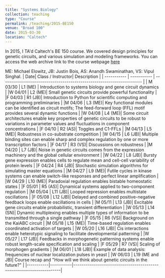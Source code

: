 ```yaml
---
title: "Systems Biology"
collection: teaching
type: "Course"
permalink: /teaching/2015-BE150
venue: "Broad 100"
date: 2015-03-30
location: "Caltech"
---
```


In 2015, I TA'd Caltech's BE 150 course. We covered design principles for genetic circuits, and various simulation and modeling frameworks.
You can access the web archive link to the course webpage [here](
https://web.archive.org/web/20190710165919/http://be150.caltech.edu/2015/index.html)

ME: Michael Elowitz, JB: Justin Bois, AS: Anandh Swaminathan, VS: Vipul Singhal. 
| Date|	Class / Instructor| Description	|
| ----------- | ----------- | ----------------------------------------------------------------------- |
| M 03/30	|	L1 (ME) | Introduction to systems biology and gene circuit dynamics 	|
|W 04/01	|	L2 (ME)| Small genetic circuits provide powerful functionality 	|
|F 04/03	|	R1 (JB)| Introduction to Python for scientific computing and programming preliminaries 	|
|M 04/06	|	L3 (ME)| Key functional modules can be identified as circuit motifs; The feed-forward loop (FFL) motif provides several dynamic functions 	|
|W 04/08	|	L4 (ME)| Some circuit architectures enable key properties of genetic circuits to be robust to variations in parameter values and fluctuations in component concentrations 	|
|F 04/10	|	R2 (AS)| Toggles and C1-FFLs 	|
|M 04/13	|	L5 (ME)| Robustness in co-substrate competition 	|
|W 04/15	|	L6 (JB)| Multiple binding sites can enable sharp and complex regulation by one or more transcription factors 	|
|F 04/17	|	R3 (VS)| Discussions on robustness 	|
|M 04/20	|	L7 (JB)| Noise in genetic circuits comes from the expression machinery and the global cellular environment 	|
|W 04/22	|	L8 (JB)| Bursty gene expression enables cells to regulate mean and cell-cell variability of protein levels 	|
|F 04/24	|	R4 (JB)| Stochastic simulation algorithms for simulating master equations 	|
|M 04/27	|	L9 (ME)| Futile cycles in kinase systems can enable switch-like responses and perfect linear amplification 	|
|W 04/29	|	L10 (ME)| Paradoxial regulation enables bistable homeostatic states 	|
|F 05/01	|	R5 (AS)| Dynamical systems applied to two-component regulation 	|
|M 05/04	|	L11 (JB)| Looped repression enables multistate oscillations 	|
|F 05/08	|	L12 (JB)| Delayed and combined positive-negative feedback loops enable oscillations in cells |
|M 05/11	|	L13 (JB)| Excitable gene circuits enable probabilistic, transient differentiation 	|
|W 05/13	|	L14 (SN)| Dynamic multiplexing enables multiple types of information to be transmitted through a single pathway 	|
|F 05/15	|	R6 (VS)| Background on the KaiABC circuit 	|
|M 05/18	|	L15 (ME)| Time-based regulation enables coordinated activation of targets 	|
|W 05/20	|	L16 (JB)| Cis interactions enable heterotypic signaling to facilitate developmental patterning 	|
|W 05/27	|	L17 (JB)| Feedbacks in morphogenetic patterning systems enable robust length-scale specification and scaling 	|
|F 05/29	|	R7 (VS)| Scaling of morphogen gradients 	|
|M 06/01	|	L18 (JB)| Example of data analysis: frequencies of nuclear localization pulses in yeast 	|
|W 06/03	|	L19 (ME and JB)| Course recap and "How will we think about genetic circuits in the future?" 	|
|-----------|-----------|-----------------------------------------------------------------------|


